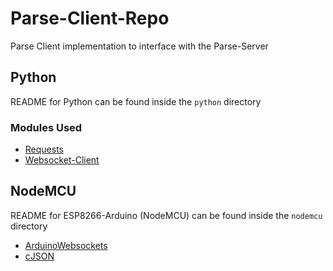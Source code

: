 # Parse-Client-Repo

Parse Client implementation to interface with the Parse-Server

## Python

README for Python can be found inside the `python` directory

### Modules Used

- [Requests](http://docs.python-requests.org/en/master/)
- [Websocket-Client](https://pypi.org/project/websocket-client/)

## NodeMCU

README for ESP8266-Arduino (NodeMCU) can be found inside the `nodemcu` directory

- [ArduinoWebsockets](https://github.com/Links2004/arduinoWebSockets)
- [cJSON](https://github.com/DaveGamble/cJSON)
